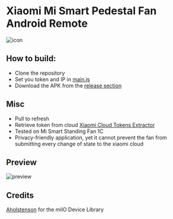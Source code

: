 # Xiaomi Mi Smart Pedestal Fan Android Remote

![icon](https://user-images.githubusercontent.com/29152432/196554368-636a4617-a4e0-40fc-bc91-93c1be8183fe.png)

## How to build:
 - Clone the repository
 - Set you token and IP in [main.js](https://github.com/m0n4/Xiaomi-Mi-Smart-Pedestal-Fan-Android-Remote/blob/main/main.js)
 - Download the APK from the [release section](https://github.com/m0n4/Xiaomi-Mi-Smart-Pedestal-Fan-Android-Remote/releases/tag/Android)

## Misc
 - Pull to refresh
 - Retrieve token from cloud [Xiaomi Cloud Tokens Extractor](https://github.com/PiotrMachowski/Xiaomi-cloud-tokens-extractor)
 - Tested on Mi Smart Standing Fan 1C
 - Privacy-friendly application, yet it cannot prevent the fan from submitting every change of state to the xiaomi cloud

## Preview
![preview](https://user-images.githubusercontent.com/29152432/196554333-df42539a-9c2d-44d9-9c1d-37ff2f3d567d.png)

## Credits
[Aholstenson](https://github.com/aholstenson) for the miIO Device Library
